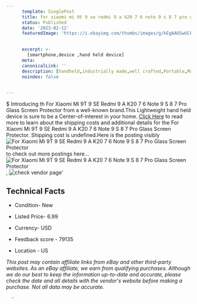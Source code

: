 ```yaml
---
      template: SinglePost
      title: for xiaomi mi 9t 9 se redmi 9 a k20 7 6 note 9 s 8 7 pro glass screen protector
      status: Published
      date: '2023-02-12'
      featuredImage: 'https://i.ebayimg.com/thumbs/images/g/kEgAAOSwUCFdwiQV/s-l225.jpg'
       

      excerpt: >-
        [smartphone,device ,hand held device]
      meta:
      canonicalLink: ''
      description: [handheld,industrially made,well crafted,Portable,Mobile,Compact,Convenient,Lightweight,Maneuverable,Man-portable,Miniature,Carriable,Hand-held,Light,Holdable,Transportable,Mobile device,Pocket-sized,On-the-go,Wireless,Cordless,Compact size,Convenient size, smartphone,device ,hand held device]
      noindex: false
      

---
```

$
      Introducing th For Xiaomi Mi 9T 9 SE Redmi 9 A K20 7 6 Note 9 S 8 7 Pro Glass Screen Protector from a well-known brand.This Lightweight hand held device is sure to be a Center-of-interest in your home. [Click Here](https://www.ebay.com/itm/233392274046?hash=item3657437a7e%3Ag%3AkEgAAOSwUCFdwiQV&mkevt=1&mkcid=1&mkrid=711-53200-19255-0&campid=%253CePNCampaignId%253E&customid=%253CreferenceId%253E&toolid=10049) to read more to learn about the shipping costs and additional details for the For Xiaomi Mi 9T 9 SE Redmi 9 A K20 7 6 Note 9 S 8 7 Pro Glass Screen Protector. Shipping cost is undefined.Here is the posting visibly ![For Xiaomi Mi 9T 9 SE Redmi 9 A K20 7 6 Note 9 S 8 7 Pro Glass Screen Protector](https://i.ebayimg.com/thumbs/images/g/kEgAAOSwUCFdwiQV/s-l225.jpg) to check out more postings here... ![For Xiaomi Mi 9T 9 SE Redmi 9 A K20 7 6 Note 9 S 8 7 Pro Glass Screen Protector](https://i.ebayimg.com/images/g/kEgAAOSwUCFdwiQV/s-l960.jpg), ![check vendor page](https://origin-galleryplus.ebayimg.com/ws/web/233392274046_2_0_1/225x225.jpg,https://origin-galleryplus.ebayimg.com/ws/web/233392274046_3_0_1/225x225.jpg,https://origin-galleryplus.ebayimg.com/ws/web/233392274046_4_0_1/225x225.jpg,https://origin-galleryplus.ebayimg.com/ws/web/233392274046_5_0_1/225x225.jpg,https://origin-galleryplus.ebayimg.com/ws/web/233392274046_6_0_1/225x225.jpg,https://origin-galleryplus.ebayimg.com/ws/web/233392274046_7_0_1/225x225.jpg,https://origin-galleryplus.ebayimg.com/ws/web/233392274046_8_0_1/225x225.jpg,https://origin-galleryplus.ebayimg.com/ws/web/233392274046_9_0_1/225x225.jpg,https://origin-galleryplus.ebayimg.com/ws/web/233392274046_10_0_1/225x225.jpg,https://origin-galleryplus.ebayimg.com/ws/web/233392274046_11_0_1/225x225.jpg,https://origin-galleryplus.ebayimg.com/ws/web/233392274046_12_0_1/225x225.jpg)'

      

 ## Technical Facts 



     
      

 - Condition- New 


      

 - Listed Price- 6.99 


      

 - Currency- USD 


      

 - Feedback score - 79135 


      

 - Location - US 


      
      

 *_This post may contain affiliate links from eBay and other third-party websites. As an eBay affiliate, we earn from qualifying purchases. Although we do our best to keep the information up-to-date and accurate, please check the date and all details with the vendor's website before making a purchase. Not all data may be accurate._*




      -
